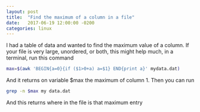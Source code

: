 ```yaml
---
layout: post
title:  "Find the maximum of a column in a file"
date:   2017-06-19 12:00:00 -0200
categories: linux
---
```


I had a table of data and wanted to
find the maximum value of a column.
If your file is very large, unordered,
or both, this might help much,
in a terminal, run this command

```Bash
max=$(awk 'BEGIN{a=0}{if ($1>0+a) a=$1} END{print a}' mydata.dat)
```

And it returns on variable $max the maximum of column 1.
Then you can run

```Bash
grep -n $max my data.dat 
```

And this returns where in the file is that maximum entry
